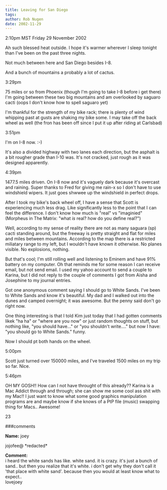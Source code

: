 ```yaml
---
title: Leaving for San Diego
tags: 
author: Rob Nugen
date: 2002-11-29
---
```


<p class=date>2:10pm MST Friday 29 November 2002</p>

<p>Ah such blessed heat outside.  I hope it's warmer wherever I sleep
tonight than I've been on the past three nights.</p>

<p>Not much between here and San Diego besides I-8.</p>

<p>And a bunch of mountains a probably a lot of cactus.</p>

<p class=date>3:29pm</p>

<p>75 miles or so from Phoenix (though I'm going to take I-8 before i
get there) I'm going between these two big mountains and am overlooked
by saguaro cacti (oops I don't know how to spell saguaro yet)</p>

<p>I'm thankful for the strength of my bike rack; there is plenty of
wind whipping past at gusts are shaking my bike some.  I may take off
the back wheel as well (the fron has been off since I put it up after
riding at Carlsbad)</p>

<p class=date>3:51pm</p>

<p>I'm on I-8 now.  :-)</p>

<p>It's also a divided highway with two lanes each direction, but the
asphalt is a bit rougher grade than I-10 was.  It's not cracked, just
rough as it was designed apparently.</p>

<p class=date>4:39pm</p>

<p>1477.5 miles driven.  On I-8 now and it's vaguely dark because it's
overcast and raining.  Super thanks to Fred for giving me rain-x so I
don't have to use windshield wipers.  It just goes shwwee up the
windshield in perfect drops.</p>

<p>After I took my bike's back wheel off, I have a sense that Scott is
experiencing much less drag.  Like significantly less to the point
that I can feel the difference.  I don't know how much is "real" vs
"imaginied" (Morpheus in The Matrix: "what <em>is</em> real?  how do
you define real?")</p>

<p>Well, according to my sense of reality there are not as many
saguara (sp) cacti standing around, but the freeway is pretty straight
and flat for miles and miles between mountains.  According to the map
there is a restricted miliatary range to my left, but I wouldn't have
known it otherwise.  No planes visible.  No explosions, nothing.</p>

<p>But that's cool; I'm still rolling well and listening to Eminem and
have 91% battery on my computer.  Oh that reminds me for some reason I
can receive email, but not send email.  I used my yahoo account to
send a couple to Karina, but I did not reply to the couple of comments
I got from Aisha and Josephine to my journal entries.</p>

<p>Got one anonymous comment saying I should go to White Sands.  I've
been to White Sands and know it's beautiful.  My dad and I walked out
into the dunes and camped overnight; it was awesome.  But the penny
said don't go right now.</p>

<p>One thing interesting is that I told Kim just today that I had
gotten comments likek "ha ha" or "where are you now" or just random
thoughts on stuff, but nothing like, "you should have..." or "you
shouldn't write...." but now I have: "you should go to White Sands."
funny.</p>

<p>Now I should pt both hands on the wheel.</p>

<p class=date>5:00pm</p>

<p>Scott just turned over 150000 miles, and I've traveled 1500 miles
on my trip so far.  Nice.</p>

<p class=date>5:46pm</p>

<p>OH MY GOSH!!  How can I not have throught of this already??  Karina
is a Mac Addict through and through; she can show me some cool ass
shit with my Mac!!  I just want to know what some good graphics
manipulation programs are and maybe know if she knows of a PtP file
(music) swapping thing for Macs..  Awesome!</p>

23

###comments

<p><b>Name:</b> joey

<p>jojofee@ *redacted*

<p><b>Comment:</b>
<br>i heard the white sands has like. white sand. it is crazy. it's just a bunch of sand.. but then you realize that it's white. i don't get why they don't call it 'that place with white sand'. because then you would at least know what to expect.. <br>
lovejoey
